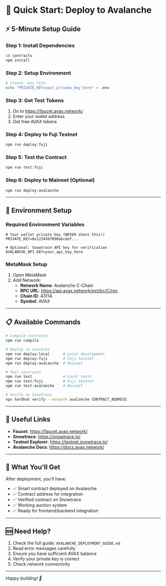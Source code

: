 # 🚀 Quick Start: Deploy to Avalanche

## ⚡ **5-Minute Setup Guide**

### **Step 1: Install Dependencies**
```bash
cd contracts
npm install
```

### **Step 2: Setup Environment**
```bash
# Create .env file
echo "PRIVATE_KEY=your_private_key_here" > .env
```

### **Step 3: Get Test Tokens**
1. Go to https://faucet.avax.network/
2. Enter your wallet address
3. Get free AVAX tokens

### **Step 4: Deploy to Fuji Testnet**
```bash
npm run deploy:fuji
```

### **Step 5: Test the Contract**
```bash
npm run test:fuji
```

### **Step 6: Deploy to Mainnet (Optional)**
```bash
npm run deploy:avalanche
```

---

## 🔧 **Environment Setup**

### **Required Environment Variables**
```env
# Your wallet private key (NEVER share this!)
PRIVATE_KEY=0x1234567890abcdef...

# Optional: Snowtrace API key for verification
AVALANCHE_API_KEY=your_api_key_here
```

### **MetaMask Setup**
1. Open MetaMask
2. Add Network:
   - **Network Name**: Avalanche C-Chain
   - **RPC URL**: https://api.avax.network/ext/bc/C/rpc
   - **Chain ID**: 43114
   - **Symbol**: AVAX

---

## 📋 **Available Commands**

```bash
# Compile contracts
npm run compile

# Deploy to networks
npm run deploy:local      # Local development
npm run deploy:fuji       # Fuji testnet
npm run deploy:avalanche  # Mainnet

# Test contracts
npm run test              # Local tests
npm run test:fuji         # Fuji testnet
npm run test:avalanche    # Mainnet

# Verify on Snowtrace
npx hardhat verify --network avalanche CONTRACT_ADDRESS
```

---

## 🔗 **Useful Links**

- **Faucet**: https://faucet.avax.network/
- **Snowtrace**: https://snowtrace.io/
- **Testnet Explorer**: https://testnet.snowtrace.io/
- **Avalanche Docs**: https://docs.avax.network/

---

## 🎯 **What You'll Get**

After deployment, you'll have:
- ✅ Smart contract deployed on Avalanche
- ✅ Contract address for integration
- ✅ Verified contract on Snowtrace
- ✅ Working auction system
- ✅ Ready for frontend/backend integration

---

## 🆘 **Need Help?**

1. Check the full guide: `AVALANCHE_DEPLOYMENT_GUIDE.md`
2. Read error messages carefully
3. Ensure you have sufficient AVAX balance
4. Verify your private key is correct
5. Check network connectivity

---

*Happy building! 🚀*

